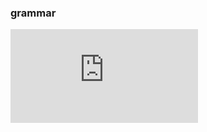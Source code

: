 ### grammar

![grammar_latex_cogs](https://latex.codecogs.com/png.latex?%5Cdpi%7B100%7D&space;%5Cbegin%7Balign*%7D&space;%5Ctext%7Bprogram%7D&space;&%5Cto&space;%5Ctext%7Bstatement*%7D&space;%5Ctext%7BEOF%7D&space;%5C%5C&space;%5Ctext%7Bstatement%7D&space;&%5Cto&space;%5Ctext%7Breturn%7D&space;%5C%5C&space;%5Ctext%7Breturn%7D&space;&%5Cto&space;%5Bretourner%5D%5Ctext%7B&space;expr&space;%5B;%5D%7D&space;%5C%5C&space;%5Ctext%7Bexpr%7D&space;&%5Cto&space;%5Ctext%7Bliteral%7D&space;%5C%5C&space;%5Ctext%7Bliteral%7D&space;&%5Cto&space;%5Ctext%7Bnumber%7D&space;%5C%5C&space;%5Cend%7Balign*%7D)
